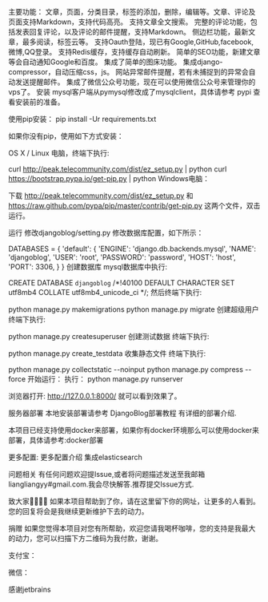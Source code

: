主要功能：
文章，页面，分类目录，标签的添加，删除，编辑等。文章、评论及页面支持Markdown，支持代码高亮。
支持文章全文搜索。
完整的评论功能，包括发表回复评论，以及评论的邮件提醒，支持Markdown。
侧边栏功能，最新文章，最多阅读，标签云等。
支持Oauth登陆，现已有Google,GitHub,facebook,微博,QQ登录。
支持Redis缓存，支持缓存自动刷新。
简单的SEO功能，新建文章等会自动通知Google和百度。
集成了简单的图床功能。
集成django-compressor，自动压缩css，js。
网站异常邮件提醒，若有未捕捉到的异常会自动发送提醒邮件。
集成了微信公众号功能，现在可以使用微信公众号来管理你的vps了。
安装
mysql客户端从pymysql修改成了mysqlclient，具体请参考 pypi 查看安装前的准备。

使用pip安装： pip install -Ur requirements.txt

如果你没有pip，使用如下方式安装：

OS X / Linux 电脑，终端下执行:

curl http://peak.telecommunity.com/dist/ez_setup.py | python
curl https://bootstrap.pypa.io/get-pip.py | python
Windows电脑：

下载 http://peak.telecommunity.com/dist/ez_setup.py 和 https://raw.github.com/pypa/pip/master/contrib/get-pip.py 这两个文件，双击运行。

运行
修改djangoblog/setting.py 修改数据库配置，如下所示：

DATABASES = {
    'default': {
        'ENGINE': 'django.db.backends.mysql',
        'NAME': 'djangoblog',
        'USER': 'root',
        'PASSWORD': 'password',
        'HOST': 'host',
        'PORT': 3306,
    }
}
创建数据库
mysql数据库中执行:

CREATE DATABASE `djangoblog` /*!40100 DEFAULT CHARACTER SET utf8mb4 COLLATE utf8mb4_unicode_ci */;
然后终端下执行:

python manage.py makemigrations
python manage.py migrate
创建超级用户
终端下执行:

python manage.py createsuperuser
创建测试数据
终端下执行:

python manage.py create_testdata
收集静态文件
终端下执行:  

python manage.py collectstatic --noinput
python manage.py compress --force
开始运行：
执行： python manage.py runserver

浏览器打开: http://127.0.0.1:8000/ 就可以看到效果了。

服务器部署
本地安装部署请参考 DjangoBlog部署教程 有详细的部署介绍.

本项目已经支持使用docker来部署，如果你有docker环境那么可以使用docker来部署，具体请参考:docker部署

更多配置:
更多配置介绍
集成elasticsearch

问题相关
有任何问题欢迎提Issue,或者将问题描述发送至我邮箱 liangliangyy#gmail.com.我会尽快解答.推荐提交Issue方式.

致大家🙋‍♀️🙋‍♂️
如果本项目帮助到了你，请在这里留下你的网址，让更多的人看到。 您的回复将会是我继续更新维护下去的动力。

捐赠
如果您觉得本项目对您有所帮助，欢迎您请我喝杯咖啡，您的支持是我最大的动力，您可以扫描下方二维码为我付款，谢谢。

支付宝：

微信：

感谢jetbrains